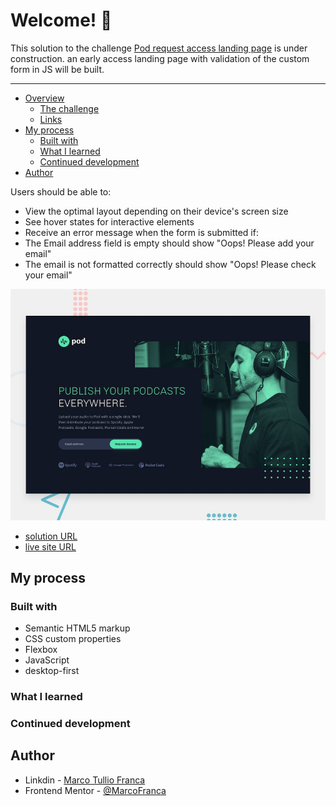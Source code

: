 # Welcome! 👋

This solution to the challenge [Pod request access landing page](https://www.frontendmentor.io/challenges/pod-request-access-landing-page-eyTmdkLSG) is under construction. an early access landing page with validation of the custom form in JS will be built.

---

- [Overview](#overview)
    - [The challenge](#the-challenge)
    - [Links](#links)
- [My process](#my-process)
    - [Built with](#built-with)
    - [What I learned](#what-i-learned)
    - [Continued development](#continued-development)
- [Author](#author)

Users should be able to:

- View the optimal layout depending on their device's screen size
- See hover states for interactive elements
- Receive an error message when the form is submitted if:
- The Email address field is empty should show "Oops! Please add your email"
- The email is not formatted correctly should show "Oops! Please check your email"

![gif of template](./assets/readme/preview.jpg)

- [solution URL](https://github.com/MarcoFranca/Pod-request-access-landing-page)
- [live site URL](https://github.com/MarcoFranca/Pod-request-access-landing-page)

## My process

### Built with

- Semantic HTML5 markup
- CSS custom properties
- Flexbox
- JavaScript
- desktop-first

### What I learned
### Continued development
## Author
- Linkdin - [Marco Tullio Franca](https://www.linkedin.com/in/marco-franca/)
- Frontend Mentor - [@MarcoFranca](https://www.frontendmentor.io/profile/MarcoFranca)
